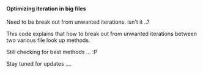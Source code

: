 #### Optimizing iteration in big files

Need to be break out from unwanted iterations. isn't it ..?

This code explains that how to break out from unwanted iterations between two various file look up methods.

Still checking for best methods ... :P

Stay tuned for updates ....
